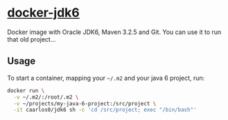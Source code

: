# [docker-jdk6](https://registry.hub.docker.com/u/caninjas/jdk6/)

Docker image with Oracle JDK6, Maven 3.2.5 and Git. You can use it to
run that old project...

## Usage

To start a container, mapping your `~/.m2` and your java 6 project, run:

```bash
docker run \
  -v ~/.m2/:/root/.m2 \
  -v ~/projects/my-java-6-project:/src/project \
  -it caarlos0/jdk6 sh -c 'cd /src/project; exec "/bin/bash"'
```
